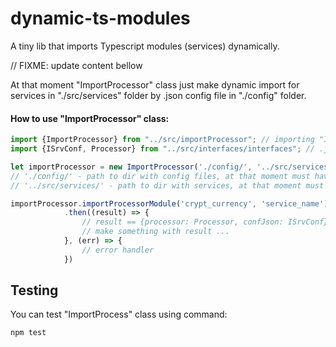 # dynamic-ts-modules

A tiny lib that imports Typescript modules (services) dynamically.

// FIXME: update content bellow

At that moment "ImportProcessor" class just make
dynamic import for services in "./src/services" folder
by .json config file in "./config" folder.

#### How to use "ImportProcessor" class:

```typescript
import {ImportProcessor} from "../src/importProcessor"; // importing "ImportProcessor" class
import {ISrvConf, Processor} from "../src/interfaces/interfaces"; // .json config file interface and processor module interface

let importProcessor = new ImportProcessor('./config/', '../src/services/');
// './config/' - path to dir with config files, at that moment must have all slashes
// '../src/services/' - path to dir with services, at that moment must have all slashes

importProcessor.importProcessorModule('crypt_currency', 'service_name')
            .then((result) => {
                // result == {processor: Processor, confJson: ISrvConf}
                // make something with result ...
            }, (err) => {
                // error handler
            })
```

## Testing

You can test "ImportProcess" class using command:
```text
npm test
```